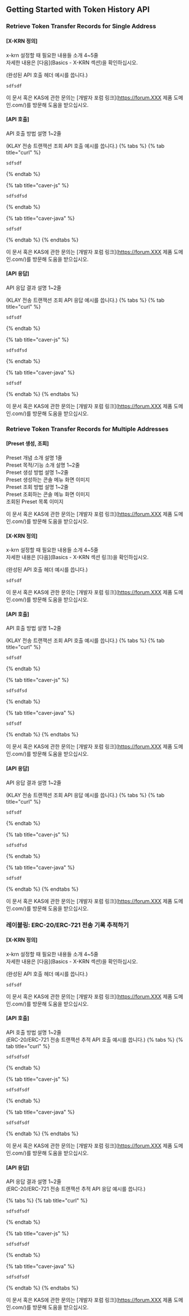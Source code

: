 ##  Getting Started with Token History API
###  Retrieve Token Transfer Records for Single Address
#### [X-KRN 정의]
x-krn 설정할 때 필요한 내용들 소개 4~5줄  
자세한 내용은 [다음](Basics - X-KRN 섹션)을 확인하십시오.  
   
(완성된 API 호출 헤더 예시를 씁니다.)
```text
sdfsdf
```

이 문서 혹은 KAS에 관한 문의는 [개발자 포럼 링크](https://forum.XXX 제품 도메인.com/)를 방문해 도움을 받으십시오.

#### [API 호출]
API 호출 방법 설명 1~2줄  

(KLAY 전송 트랜잭션 조회 API 호출 예시를 씁니다.)
{% tabs %}
{% tab title="curl" %}
```text
sdfsdf
```
{% endtab %}

{% tab title="caver-js" %}
```text
sdfsdfsd
```
{% endtab %}

{% tab title="caver-java" %}
```text
sdfsdf
```
{% endtab %}
{% endtabs %}

이 문서 혹은 KAS에 관한 문의는 [개발자 포럼 링크](https://forum.XXX 제품 도메인.com/)를 방문해 도움을 받으십시오.

#### [API 응답]
API 응답 결과 설명 1~2줄  
   
(KLAY 전송 트랜잭션 조회 API 응답 예시를 씁니다.)
{% tabs %}
{% tab title="curl" %}
```text
sdfsdf
```
{% endtab %}

{% tab title="caver-js" %}
```text
sdfsdfsd
```
{% endtab %}

{% tab title="caver-java" %}
```text
sdfsdf
```
{% endtab %}
{% endtabs %}

이 문서 혹은 KAS에 관한 문의는 [개발자 포럼 링크](https://forum.XXX 제품 도메인.com/)를 방문해 도움을 받으십시오.

###  Retrieve Token Transfer Records for Multiple Addresses
#### [Preset 생성, 조회]
Preset 개념 소개 설명 1줄  
Preset 목적/기능 소개 설명 1~2줄  
Preset 생성 방법 설명 1~2줄  
Preset 생성하는 콘솔 메뉴 화면 이미지  
Preset 조회 방법 설명 1~2줄  
Preset 조회하는 콘솔 메뉴 화면 이미지  
조회된 Preset 목록 이미지  
   
이 문서 혹은 KAS에 관한 문의는 [개발자 포럼 링크](https://forum.XXX 제품 도메인.com/)를 방문해 도움을 받으십시오.

#### [X-KRN 정의]
x-krn 설정할 때 필요한 내용들 소개 4~5줄  
자세한 내용은 [다음](Basics - X-KRN 섹션 링크)을 확인하십시오.  
   
(완성된 API 호출 헤더 예시를 씁니다.)
```text
sdfsdf
```

이 문서 혹은 KAS에 관한 문의는 [개발자 포럼 링크](https://forum.XXX 제품 도메인.com/)를 방문해 도움을 받으십시오.

#### [API 호출]
API 호출 방법 설명 1~2줄  
   
(KLAY 전송 트랜잭션 조회 API 호출 예시를 씁니다.)
{% tabs %}
{% tab title="curl" %}
```text
sdfsdf
```
{% endtab %}

{% tab title="caver-js" %}
```text
sdfsdfsd
```
{% endtab %}

{% tab title="caver-java" %}
```text
sdfsdf
```
{% endtab %}
{% endtabs %}

이 문서 혹은 KAS에 관한 문의는 [개발자 포럼 링크](https://forum.XXX 제품 도메인.com/)를 방문해 도움을 받으십시오.

#### [API 응답]
API 응답 결과 설명 1~2줄  
   
(KLAY 전송 트랜잭션 조회 API 응답 예시를 씁니다.)
{% tabs %}
{% tab title="curl" %}
```text
sdfsdf
```
{% endtab %}

{% tab title="caver-js" %}
```text
sdfsdfsd
```
{% endtab %}

{% tab title="caver-java" %}
```text
sdfsdf
```
{% endtab %}
{% endtabs %}

이 문서 혹은 KAS에 관한 문의는 [개발자 포럼 링크](https://forum.XXX 제품 도메인.com/)를 방문해 도움을 받으십시오.

###  레이블링: ERC-20/ERC-721 전송 기록 추적하기
#### [X-KRN 정의]
x-krn 설정할 때 필요한 내용들 소개 4~5줄  
자세한 내용은 [다음](Basics - X-KRN 섹션)을 확인하십시오.  
   
(완성된 API 호출 헤더 예시를 씁니다.)
```text
sdfsdf
```

이 문서 혹은 KAS에 관한 문의는 [개발자 포럼 링크](https://forum.XXX 제품 도메인.com/)를 방문해 도움을 받으십시오.

#### [API 호출]
API 호출 방법 설명 1~2줄  
(ERC-20/ERC-721 전송 트랜잭션 추적 API 호출 예시를 씁니다.)
{% tabs %}
{% tab title="curl" %}
```text
sdfsdfsdf
```
{% endtab %}

{% tab title="caver-js" %}
```text
sdfsdfsdf
```
{% endtab %}

{% tab title="caver-java" %}
```text
sdfsdfsdf
```
{% endtab %}
{% endtabs %}

이 문서 혹은 KAS에 관한 문의는 [개발자 포럼 링크](https://forum.XXX 제품 도메인.com/)를 방문해 도움을 받으십시오.

#### [API 응답]
API 응답 결과 설명 1~2줄  
(ERC-20/ERC-721 전송 트랜잭션 추적 API 응답 예시를 씁니다.)

{% tabs %}
{% tab title="curl" %}
```text
sdfsdfsdf
```
{% endtab %}

{% tab title="caver-js" %}
```text
sdfsdfsdf
```
{% endtab %}

{% tab title="caver-java" %}
```text
sdfsdfsdf
```
{% endtab %}
{% endtabs %}

이 문서 혹은 KAS에 관한 문의는 [개발자 포럼 링크](https://forum.XXX 제품 도메인.com/)를 방문해 도움을 받으십시오.
